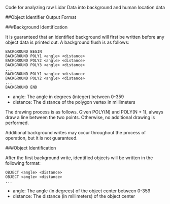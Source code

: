 Code for analyzing raw Lidar Data into background and human location data

##Object Identifier Output Format

###Background Identification

It is guaranteed that an identified background will first be written before any object data is printed out. A background flush is as follows:

```
BACKGROUND BEGIN
BACKGROUND POLY1 <angle> <distance>
BACKGROUND POLY2 <angle> <distance>
BACKGROUND POLY3 <angle> <distance>
...
BACKGROUND POLY1 <angle> <distance>
BACKGROUND POLY2 <angle> <distance>
...
BACKGROUND END
```

* angle: The angle in degrees (integer) between 0-359
* distance: The distance of the polygon vertex in millimeters

The drawing process is as follows. Given POLY(N) and POLY(N + 1), always draw a line between the two points. Otherwise, no additional drawing is performed.

Additional background writes may occur throughout the process of operation, but it is not guaranteed.

###Object Identification

After the first background write, identified objects will be written in the following format:

```
OBJECT <angle> <distance>
OBJECT <angle> <distance>
...
```

* angle: The angle (in degrees) of the object center between 0-359
* distance: The distance (in millimeters) of the object center 

